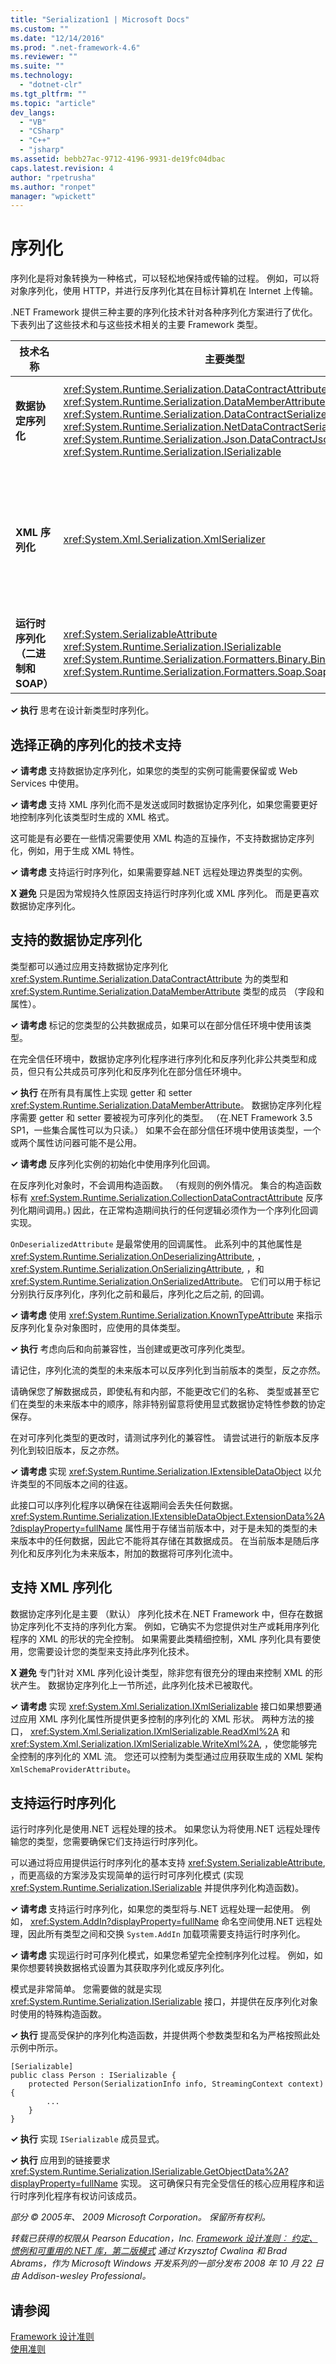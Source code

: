 ```yaml
---
title: "Serialization1 | Microsoft Docs"
ms.custom: ""
ms.date: "12/14/2016"
ms.prod: ".net-framework-4.6"
ms.reviewer: ""
ms.suite: ""
ms.technology: 
  - "dotnet-clr"
ms.tgt_pltfrm: ""
ms.topic: "article"
dev_langs: 
  - "VB"
  - "CSharp"
  - "C++"
  - "jsharp"
ms.assetid: bebb27ac-9712-4196-9931-de19fc04dbac
caps.latest.revision: 4
author: "rpetrusha"
ms.author: "ronpet"
manager: "wpickett"
---
```

# 序列化
序列化是将对象转换为一种格式，可以轻松地保持或传输的过程。 例如，可以将对象序列化，使用 HTTP，并进行反序列化其在目标计算机在 Internet 上传输。  
  
 .NET Framework 提供三种主要的序列化技术针对各种序列化方案进行了优化。 下表列出了这些技术和与这些技术相关的主要 Framework 类型。  
  
|**技术名称**|**主要类型**|**方案**|  
|--------------|--------------|------------|  
|**数据协定序列化**|<xref:System.Runtime.Serialization.DataContractAttribute> <br /> <xref:System.Runtime.Serialization.DataMemberAttribute> <br /> <xref:System.Runtime.Serialization.DataContractSerializer> <br /> <xref:System.Runtime.Serialization.NetDataContractSerializer> <br /> <xref:System.Runtime.Serialization.Json.DataContractJsonSerializer> <br /> <xref:System.Runtime.Serialization.ISerializable>|常规持久性<br />Web 服务<br />JSON|  
|**XML 序列化**|<xref:System.Xml.Serialization.XmlSerializer>|具有完全控制权限的 XML 形状的 XML 格式|  
|**运行时序列化 （二进制和 SOAP）**|<xref:System.SerializableAttribute> <br /> <xref:System.Runtime.Serialization.ISerializable> <br /> <xref:System.Runtime.Serialization.Formatters.Binary.BinaryFormatter> <br /> <xref:System.Runtime.Serialization.Formatters.Soap.SoapFormatter>|.NET 远程处理|  
  
 **✓ 执行** 思考在设计新类型时序列化。  
  
## 选择正确的序列化的技术支持  
 **✓ 请考虑** 支持数据协定序列化，如果您的类型的实例可能需要保留或 Web Services 中使用。  
  
 **✓ 请考虑** 支持 XML 序列化而不是发送或同时数据协定序列化，如果您需要更好地控制序列化该类型时生成的 XML 格式。  
  
 这可能是有必要在一些情况需要使用 XML 构造的互操作，不支持数据协定序列化，例如，用于生成 XML 特性。  
  
 **✓ 请考虑** 支持运行时序列化，如果需要穿越.NET 远程处理边界类型的实例。  
  
 **X 避免** 只是因为常规持久性原因支持运行时序列化或 XML 序列化。 而是更喜欢数据协定序列化。  
  
## 支持的数据协定序列化  
 类型都可以通过应用支持数据协定序列化 <xref:System.Runtime.Serialization.DataContractAttribute> 为的类型和 <xref:System.Runtime.Serialization.DataMemberAttribute> 类型的成员 （字段和属性）。  
  
 **✓ 请考虑** 标记的您类型的公共数据成员，如果可以在部分信任环境中使用该类型。  
  
 在完全信任环境中，数据协定序列化程序进行序列化和反序列化非公共类型和成员，但只有公共成员可序列化和反序列化在部分信任环境中。  
  
 **✓ 执行** 在所有具有属性上实现 getter 和 setter <xref:System.Runtime.Serialization.DataMemberAttribute>。 数据协定序列化程序需要 getter 和 setter 要被视为可序列化的类型。 （在.NET Framework 3.5 SP1，一些集合属性可以为只读。） 如果不会在部分信任环境中使用该类型，一个或两个属性访问器可能不是公用。  
  
 **✓ 请考虑** 反序列化实例的初始化中使用序列化回调。  
  
 在反序列化对象时，不会调用构造函数。 （有规则的例外情况。 集合的构造函数标有 <xref:System.Runtime.Serialization.CollectionDataContractAttribute> 反序列化期间调用。\) 因此，在正常构造期间执行的任何逻辑必须作为一个序列化回调实现。  
  
 `OnDeserializedAttribute` 是最常使用的回调属性。 此系列中的其他属性是 <xref:System.Runtime.Serialization.OnDeserializingAttribute>,  ，<xref:System.Runtime.Serialization.OnSerializingAttribute>, ，和 <xref:System.Runtime.Serialization.OnSerializedAttribute>。 它们可以用于标记分别执行反序列化，序列化之前和最后，序列化之后之前, 的回调。  
  
 **✓ 请考虑** 使用 <xref:System.Runtime.Serialization.KnownTypeAttribute> 来指示反序列化复杂对象图时，应使用的具体类型。  
  
 **✓ 执行** 考虑向后和向前兼容性，当创建或更改可序列化类型。  
  
 请记住，序列化流的类型的未来版本可以反序列化到当前版本的类型，反之亦然。  
  
 请确保您了解数据成员，即使私有和内部，不能更改它们的名称、 类型或甚至它们在类型的未来版本中的顺序，除非特别留意将使用显式数据协定特性参数的协定保存。  
  
 在对可序列化类型的更改时，请测试序列化的兼容性。 请尝试进行的新版本反序列化到较旧版本，反之亦然。  
  
 **✓ 请考虑** 实现 <xref:System.Runtime.Serialization.IExtensibleDataObject> 以允许类型的不同版本之间的往返。  
  
 此接口可以序列化程序以确保在往返期间会丢失任何数据。<xref:System.Runtime.Serialization.IExtensibleDataObject.ExtensionData%2A?displayProperty=fullName> 属性用于存储当前版本中，对于是未知的类型的未来版本中的任何数据，因此它不能将其存储在其数据成员。 在当前版本是随后序列化和反序列化为未来版本，附加的数据将可序列化流中。  
  
## 支持 XML 序列化  
 数据协定序列化是主要 （默认） 序列化技术在.NET Framework 中，但存在数据协定序列化不支持的序列化方案。 例如，它确实不为您提供对生产或耗用序列化程序的 XML 的形状的完全控制。 如果需要此类精细控制，XML 序列化具有要使用，您需要设计您的类型来支持此序列化技术。  
  
 **X 避免** 专门针对 XML 序列化设计类型，除非您有很充分的理由来控制 XML 的形状产生。 数据协定序列化上一节所述，此序列化技术已被取代。  
  
 **✓ 请考虑** 实现 <xref:System.Xml.Serialization.IXmlSerializable> 接口如果想要通过应用 XML 序列化属性所提供更多控制的序列化的 XML 形状。 两种方法的接口， <xref:System.Xml.Serialization.IXmlSerializable.ReadXml%2A> 和 <xref:System.Xml.Serialization.IXmlSerializable.WriteXml%2A>, ，使您能够完全控制的序列化的 XML 流。 您还可以控制为类型通过应用获取生成的 XML 架构 `XmlSchemaProviderAttribute`。  
  
## 支持运行时序列化  
 运行时序列化是使用.NET 远程处理的技术。 如果您认为将使用.NET 远程处理传输您的类型，您需要确保它们支持运行时序列化。  
  
 可以通过将应用提供运行时序列化的基本支持 <xref:System.SerializableAttribute>, ，而更高级的方案涉及实现简单的运行时可序列化模式 \(实现 <xref:System.Runtime.Serialization.ISerializable> 并提供序列化构造函数\)。  
  
 **✓ 请考虑** 支持运行时序列化，如果您的类型将与.NET 远程处理一起使用。 例如， <xref:System.AddIn?displayProperty=fullName> 命名空间使用.NET 远程处理，因此所有类型之间和交换 `System.AddIn` 加载项需要支持运行时序列化。  
  
 **✓ 请考虑** 实现运行时可序列化模式，如果您希望完全控制序列化过程。 例如，如果你想要转换数据格式设置为其获取序列化或反序列化。  
  
 模式是非常简单。 您需要做的就是实现 <xref:System.Runtime.Serialization.ISerializable> 接口，并提供在反序列化对象时使用的特殊构造函数。  
  
 **✓ 执行** 提高受保护的序列化构造函数，并提供两个参数类型和名为严格按照此处示例中所示。  
  
```  
[Serializable]  
public class Person : ISerializable {  
    protected Person(SerializationInfo info, StreamingContext context) {  
        ...  
    }  
}  
```  
  
 **✓ 执行** 实现 `ISerializable` 成员显式。  
  
 **✓ 执行** 应用到的链接要求 <xref:System.Runtime.Serialization.ISerializable.GetObjectData%2A?displayProperty=fullName> 实现。 这可确保只有完全受信任的核心应用程序和运行时序列化程序有权访问该成员。  
  
 *部分 © 2005年、 2009 Microsoft Corporation。 保留所有权利。*  
  
 *转载已获得的权限从 Pearson Education，Inc. [Framework 设计准则︰ 约定、 惯例和可重用的.NET 库，第二版模式](http://www.informit.com/store/framework-design-guidelines-conventions-idioms-and-9780321545619) 通过 Krzysztof Cwalina 和 Brad Abrams，作为 Microsoft Windows 开发系列的一部分发布 2008 年 10 月 22 日由 Addison\-wesley Professional。*  
  
## 请参阅  
 [Framework 设计准则](../../../docs/standard/design-guidelines/index.md)   
 [使用准则](../../../docs/standard/design-guidelines/usage-guidelines.md)